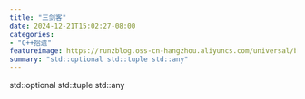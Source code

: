 ```yaml
---
title: "三剑客"
date: 2024-12-21T15:02:27-08:00
categories: 
- "C++拾遗"
featureimage: https://runzblog.oss-cn-hangzhou.aliyuncs.com/universal/background1.jpg
summary: "std::optional std::tuple std::any"
---
```


std::optional
std::tuple
std::any